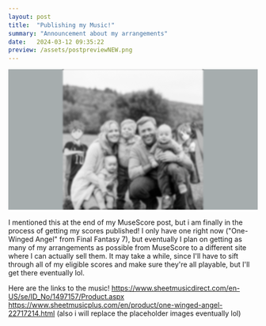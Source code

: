 ```yaml
---
layout: post
title:  "Publishing my Music!"
summary: "Announcement about my arrangements"
date:   2024-03-12 09:35:22
preview: /assets/postpreviewNEW.png
---
```


![Picture 1](/assets/fullsizeNEW.png)

I mentioned this at the end of my MuseScore post, but i am finally in the process of getting my scores published! I only have one right now ("One-Winged Angel" from Final Fantasy 7), but eventually I plan on getting as many of my arrangements as possible from
MuseScore to a different site where I can actually sell them. It may take a while, since I'll have to sift through all of my eligible scores and make sure they're all playable, but I'll get there eventually lol.

Here are the links to the music! https://www.sheetmusicdirect.com/en-US/se/ID_No/1497157/Product.aspx https://www.sheetmusicplus.com/en/product/one-winged-angel-22717214.html
(also i will replace the placeholder images eventually lol)

